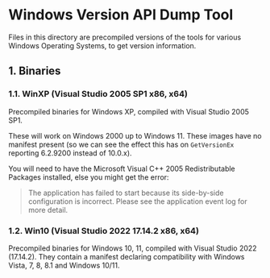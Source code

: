 # Windows Version API Dump Tool <!-- omit in toc -->

Files in this directory are precompiled versions of the tools for various
Windows Operating Systems, to get version information.

## 1. Binaries

### 1.1. WinXP (Visual Studio 2005 SP1 x86, x64)

Precompiled binaries for Windows XP, compiled with Visual Studio 2005 SP1.

These will work on Windows 2000 up to Windows 11. These images have no
manifest present (so we can see the effect this has on `GetVersionEx` reporting
6.2.9200 instead of 10.0.x).

You will need to have the Microsoft Visual C++ 2005 Redistributable Packages
installed, else you might get the error:

> The application has failed to start because its side-by-side configuration is
> incorrect. Please see the application event log for more detail.

### 1.2. Win10 (Visual Studio 2022 17.14.2 x86, x64)

Precompiled binaries for Windows 10, 11, compiled with Visual Studio 2022
(17.14.2). They contain a manifest declaring compatibility with Windows Vista,
7, 8, 8.1 and Windows 10/11.
